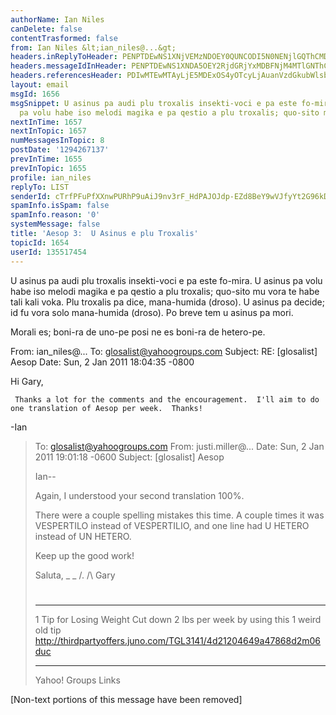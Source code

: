 ```yaml
---
authorName: Ian Niles
canDelete: false
contentTrasformed: false
from: Ian Niles &lt;ian_niles@...&gt;
headers.inReplyToHeader: PENPTDEwNS1XNjVEMzNDOEY0QUNCODI5N0NENjlGQThCMDcwQHBoeC5nYmw+
headers.messageIdInHeader: PENPTDEwNS1XNDA5OEY2RjdGRjYxMDBFNjM4MTlGNThCMDkwQHBoeC5nYmw+
headers.referencesHeader: PDIwMTEwMTAyLjE5MDExOS4yOTcyLjAuanVzdGkubWlsbGVyQGp1bm8uY29tPiw8Q09MMTA1LVc2NUQzM0M4RjRBQ0I4Mjk3Q0Q2OUZBOEIwNzBAcGh4LmdibD4=
layout: email
msgId: 1656
msgSnippet: U asinus pa audi plu troxalis insekti-voci e pa este fo-mira.  U asinus
  pa volu habe iso melodi magika e pa qestio a plu troxalis; quo-sito mu vora te habe
nextInTime: 1657
nextInTopic: 1657
numMessagesInTopic: 8
postDate: '1294267137'
prevInTime: 1655
prevInTopic: 1655
profile: ian_niles
replyTo: LIST
senderId: cTrfPFuPfXXnwPURhP9uAiJ9nv3rF_HdPAJOJdp-EZd8BeY9wVJfyYt2G96kD7nKQ6COSPw6U6cyjA7Dhq1Nk3HvJd0fP7Fi
spamInfo.isSpam: false
spamInfo.reason: '0'
systemMessage: false
title: 'Aesop 3:  U Asinus e plu Troxalis'
topicId: 1654
userId: 135517454
---
```




U asinus pa audi plu troxalis insekti-voci e pa este fo-mira.  U asinus pa volu habe iso melodi magika e pa qestio a plu troxalis;
quo-sito mu vora te habe tali kali voka.  Plu troxalis pa dice, mana-humida (droso).  U asinus pa decide; id fu vora solo mana-humida (droso). 
Po breve tem u asinus pa mori.  
 
Morali es; boni-ra de uno-pe posi ne es boni-ra de hetero-pe. 
 


From: ian_niles@...
To: glosalist@yahoogroups.com
Subject: RE: [glosalist] Aesop
Date: Sun, 2 Jan 2011 18:04:35 -0800




Hi Gary,
 
     Thanks a lot for the comments and the encouragement.  I'll aim to do one translation of Aesop per week.  Thanks!
 
-Ian  
 
> To: glosalist@yahoogroups.com
> From: justi.miller@...
> Date: Sun, 2 Jan 2011 19:01:18 -0600
> Subject: [glosalist] Aesop
> 
> Ian--
> 
> Again, I understood your second translation 100%.
> 
> There were a couple spelling mistakes this time. A couple times it was
> VESPERTILO instead of VESPERTILIO, and one line had U HETERO instead of
> UN HETERO.
> 
> Keep up the good work!
> 
> Saluta,
> _ _
> /.
> /\ Gary
> #
> ____________________________________________________________
> 1 Tip for Losing Weight
> Cut down 2 lbs per week by using this 1 weird old tip
> http://thirdpartyoffers.juno.com/TGL3141/4d21204649a47868d2m06duc
> 
> 
> ------------------------------------
> 
> Yahoo! Groups Links
> 
> 
> 
 		 	   		  

[Non-text portions of this message have been removed]


